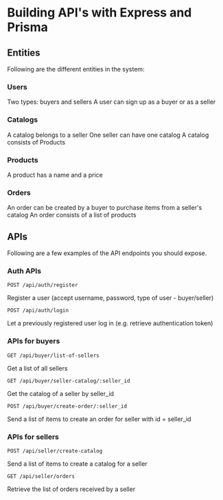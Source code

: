 # Building API's with Express and Prisma

## Entities

Following are the different entities in the system:

### Users

Two types: buyers and sellers
A user can sign up as a buyer or as a seller

### Catalogs

A catalog belongs to a seller
One seller can have one catalog
A catalog consists of Products

### Products

A product has a name and a price

### Orders

An order can be created by a buyer to purchase items from a seller's catalog
An order consists of a list of products

## APIs

Following are a few examples of the API endpoints you should expose.

### Auth APIs

`POST /api/auth/register`

Register a user (accept username, password, type of user - buyer/seller)

`POST /api/auth/login`

Let a previously registered user log in (e.g. retrieve authentication token)

### APIs for buyers

`GET /api/buyer/list-of-sellers`

Get a list of all sellers

`GET /api/buyer/seller-catalog/:seller_id`

Get the catalog of a seller by seller_id

`POST /api/buyer/create-order/:seller_id`

Send a list of items to create an order for seller with id = seller_id

### APIs for sellers

`POST /api/seller/create-catalog`

Send a list of items to create a catalog for a seller

`GET /api/seller/orders`

Retrieve the list of orders received by a seller
